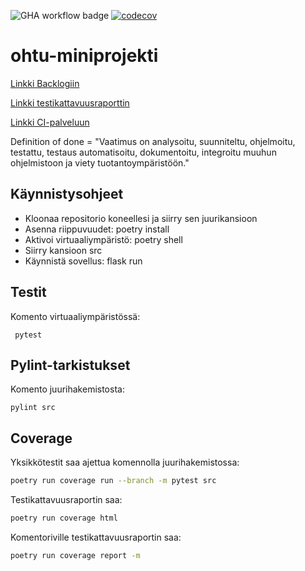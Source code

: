 ![GHA workflow badge](https://github.com/asvorg/ohtu-miniprojekti/workflows/CI/badge.svg)
[![codecov](https://codecov.io/gh/asvorg/ohtu-miniprojekti/graph/badge.svg?token=TDI48PGLLQ)](https://codecov.io/gh/asvorg/ohtu-miniprojekti)

# ohtu-miniprojekti

[Linkki Backlogiin](https://docs.google.com/spreadsheets/d/16oLOVjyAvzNTiq1DqT4437QIkMCs-a8WFKWrO-61xKg/edit?usp=sharing)

[Linkki testikattavuusraporttin](https://app.codecov.io/gh/asvorg/ohtu-miniprojekti/tree/main/src%2Fbackend)

[Linkki CI-palveluun](https://github.com/asvorg/ohtu-miniprojekti/actions)

Definition of done = "Vaatimus on analysoitu, suunniteltu, ohjelmoitu, testattu, testaus automatisoitu, dokumentoitu, integroitu muuhun ohjelmistoon ja viety tuotantoympäristöön."

## Käynnistysohjeet
- Kloonaa repositorio koneellesi ja siirry sen juurikansioon
- Asenna riippuvuudet: poetry install
- Aktivoi virtuaaliympäristö: poetry shell
- Siirry kansioon src
- Käynnistä sovellus: flask run

## Testit
Komento virtuaaliympäristössä:
```
 pytest
```


## Pylint-tarkistukset
Komento juurihakemistosta:
```
pylint src
```
## Coverage
Yksikkötestit saa ajettua komennolla juurihakemistossa:

```bash
poetry run coverage run --branch -m pytest src
```
Testikattavuusraportin saa:

```bash
poetry run coverage html
```
Komentoriville testikattavuusraportin saa:

```bash
poetry run coverage report -m
